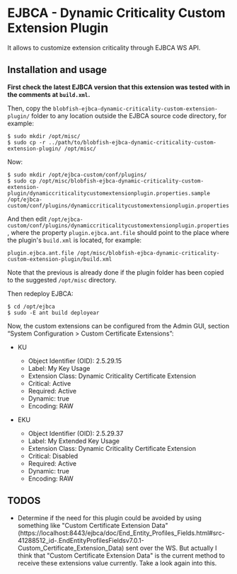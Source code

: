 # EJBCA - Dynamic Criticality Custom Extension Plugin

It allows to customize extension criticality through EJBCA WS API.

## Installation and usage

**First check the latest EJBCA version that this extension was tested with in the comments at `build.xml`.**

Then, copy the `blobfish-ejbca-dynamic-criticality-custom-extension-plugin/` folder to any location outside the EJBCA source code directory, for example:

```
$ sudo mkdir /opt/misc/
$ sudo cp -r ../path/to/blobfish-ejbca-dynamic-criticality-custom-extension-plugin/ /opt/misc/
```

Now:

```
$ sudo mkdir /opt/ejbca-custom/conf/plugins/
$ sudo cp /opt/misc/blobfish-ejbca-dynamic-criticality-custom-extension-plugin/dynamiccriticalitycustomextensionplugin.properties.sample /opt/ejbca-custom/conf/plugins/dynamiccriticalitycustomextensionplugin.properties
```

And then edit `/opt/ejbca-custom/conf/plugins/dynamiccriticalitycustomextensionplugin.properties`, where the property `plugin.ejbca.ant.file` should point to the place where the plugin's `build.xml` is located, for example:

```
plugin.ejbca.ant.file /opt/misc/blobfish-ejbca-dynamic-criticality-custom-extension-plugin/build.xml
```

Note that the previous is already done if the plugin folder has been copied to the suggested `/opt/misc` directory.

Then redeploy EJBCA:

```
$ cd /opt/ejbca
$ sudo -E ant build deployear
```

Now, the custom extensions can be configured from the Admin GUI, section “System Configuration > Custom Certificate Extensions”:

* KU
  * Object Identifier (OID): 2.5.29.15
  * Label: My Key Usage
  * Extension Class: Dynamic Criticality Certificate Extension
  * Critical: Active
  * Required: Active
  * Dynamic: true
  * Encoding: RAW

* EKU
  * Object Identifier (OID): 2.5.29.37
  * Label: My Extended Key Usage
  * Extension Class: Dynamic Criticality Certificate Extension
  * Critical: Disabled
  * Required: Active
  * Dynamic: true
  * Encoding: RAW

## TODOS
- Determine if the need for this plugin could be avoided by using something like "Custom Certificate Extension Data" (https://localhost:8443/ejbca/doc/End_Entity_Profiles_Fields.html#src-41288512_id-.EndEntityProfilesFieldsv7.0.1-Custom_Certificate_Extension_Data) sent over the WS. But actually I think that "Custom Certificate Extension Data" is the current method to receive these extensions value currently. Take a look again into this.
